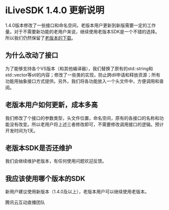 # iLiveSDK 1.4.0 更新说明

1.4.0版本修改了一些接口和命名空间，老版本用户更新到新版需要一定的工作量。对于不需要新功能的老用户来说，继续使用老版本SDK是一个不错的选择。所以我们仍然保留了[老版本的下载](http://dldir1.qq.com/hudongzhibo/git/iLiveSDK_PC_Suixinbo/iLiveSDK_1.3.1.0.zip)。

## 为什么改动了接口
为了能够支持各个VS版本（和其他编译器），我们替换了原有的std::string和std::vector等stl的内容；修改了一些类的实现，防止跨dll申请和释放资源；所有功能用抽象接口方式提供。另外，我们将各功能放入一个头文件中，方便调用和查阅。

## 老版本用户如何更新，成本多高
我们修改了个接口的参数类型，头文件位置，命名空间，原有的各接口的名称和功能没有改变。所以老用户将上述三者修改即可，不需要修改调用接口的逻辑。预计开发时间为1天。

## 老版本SDK是否还维护
我们会继续维护老版本，有任何使用问题欢迎反馈。

## 我应该使用哪个版本的SDK
新用户建议使用新版本（1.4.0及以上），老版本用户可以继续使用老版本。





腾讯云互动直播团队

